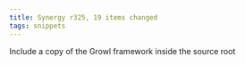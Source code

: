 ```yaml
---
title: Synergy r325, 19 items changed
tags: snippets
---
```


Include a copy of the Growl framework inside the source root
